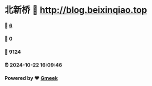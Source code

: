 # 北新桥 :link: http://blog.beixinqiao.top 
### :page_facing_up: [6](http://blog.beixinqiao.top/tag.html) 
### :speech_balloon: 0 
### :hibiscus: 9124 
### :alarm_clock: 2024-10-22 16:09:46 
### Powered by :heart: [Gmeek](https://github.com/Meekdai/Gmeek)
